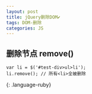 ```yaml
---
layout: post
title: jQuery删除DOM✔︎
tags: DOM-删除
categories: JS
---
```




## 删除节点 remove()

~~~
var li = $('#test-div>ul>li');
li.remove(); // 所有<li>全被删除
~~~
{: .language-ruby}

